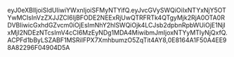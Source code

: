 eyJ0eXBlIjoiSldUIiwiYWxnIjoiSFMyNTYifQ.eyJvcGVySWQiOiIxNTYxNjY5OTYwMCIsInVzZXJJZCI6IjBFODE2NEExRjUwQTRFRTk4QTgyMjk2RjA0OTA0RDVBIiwicGxhdGZvcm0iOjEsImNhY2hlSWQiOjk4LCJsb2dpbnRpbWUiOjE1NjIxMjI2NDEzNTcsImV4cCI6MzEyNDg1MDA4MiwibmJmIjoxNTYyMTIyNjQxfQ.ACPFd1bByLSZABF1MSRilFPX7XmhbumzO5ZqTit4AY8,0E8164A1F50A4EE98A82296F04904D5A